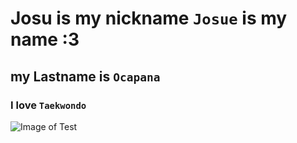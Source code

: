 # Josu is my nickname `Josue` is my name **:3**
## my Lastname is `Ocapana`
### I love `Taekwondo`

![Image of Test](https://www.getautismactive.com/test-logo-circle-black-transparent/)
